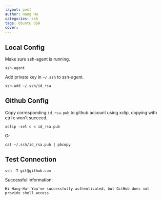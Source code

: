 ```yaml
---
layout: post
author: Hang Hu
categories: ssh
tags: Ubuntu SSH 
cover: 
---
```


## Local Config

Make sure ssh-agent is running.

```
ssh-agent
```


Add private key in `~/.ssh` to ssh-agent.


```
ssh-add ~/.ssh/id_rsa
```


## Github Config


Copy corresponding `id_rsa.pub` to github account using xclip, copying with ctrl c won't succeed.


```
xclip -sel c < id_rsa.pub
```

Or

```
cat ~/.ssh/id_rsa.pub | pbcopy
```


## Test Connection


```
ssh -T git@github.com
```


Successful information:


```
Hi Hang-Hu! You've successfully authenticated, but GitHub does not provide shell access.
```
